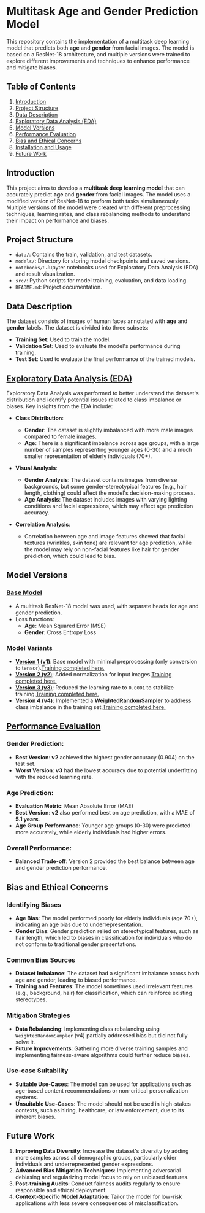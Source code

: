 # **Multitask Age and Gender Prediction Model**

This repository contains the implementation of a multitask deep learning model that predicts both **age** and **gender** from facial images. The model is based on a ResNet-18 architecture, and multiple versions were trained to explore different improvements and techniques to enhance performance and mitigate biases.

## **Table of Contents**
1. [Introduction](#introduction)
2. [Project Structure](#project-structure)
3. [Data Description](#data-description)
4. [Exploratory Data Analysis (EDA)](#exploratory-data-analysis-eda)
5. [Model Versions](#model-versions)
6. [Performance Evaluation](#performance-evaluation)
7. [Bias and Ethical Concerns](#bias-and-ethical-concerns)
8. [Installation and Usage](#installation-and-usage)
9. [Future Work](#future-work)

## **Introduction**

This project aims to develop a **multitask deep learning model** that can accurately predict **age** and **gender** from facial images. The model uses a modified version of ResNet-18 to perform both tasks simultaneously. Multiple versions of the model were created with different preprocessing techniques, learning rates, and class rebalancing methods to understand their impact on performance and biases.

## **Project Structure**

- `data/`: Contains the train, validation, and test datasets.
- `models/`: Directory for storing model checkpoints and saved versions.
- `notebooks/`: Jupyter notebooks used for Exploratory Data Analysis (EDA) and result visualization.
- `src/`: Python scripts for model training, evaluation, and data loading.
- `README.md`: Project documentation.

## **Data Description**

The dataset consists of images of human faces annotated with **age** and **gender** labels. The dataset is divided into three subsets:
- **Training Set**: Used to train the model.
- **Validation Set**: Used to evaluate the model's performance during training.
- **Test Set**: Used to evaluate the final performance of the trained models.

## [**Exploratory Data Analysis (EDA)**]()

Exploratory Data Analysis was performed to better understand the dataset's distribution and identify potential issues related to class imbalance or biases. Key insights from the EDA include:

- **Class Distribution**:
  - **Gender**: The dataset is slightly imbalanced with more male images compared to female images.
  - **Age**: There is a significant imbalance across age groups, with a large number of samples representing younger ages (0-30) and a much smaller representation of elderly individuals (70+).
  
- **Visual Analysis**:
  - **Gender Analysis**: The dataset contains images from diverse backgrounds, but some gender-stereotypical features (e.g., hair length, clothing) could affect the model's decision-making process.
  - **Age Analysis**: The dataset includes images with varying lighting conditions and facial expressions, which may affect age prediction accuracy.
  
- **Correlation Analysis**:
  - Correlation between age and image features showed that facial textures (wrinkles, skin tone) are relevant for age prediction, while the model may rely on non-facial features like hair for gender prediction, which could lead to bias.

## **Model Versions**

### [**Base Model**]()
- A multitask ResNet-18 model was used, with separate heads for age and gender prediction.
- Loss functions:
  - **Age**: Mean Squared Error (MSE)
  - **Gender**: Cross Entropy Loss

### **Model Variants**
- [**Version 1 (v1)**](): Base model with minimal preprocessing (only conversion to tensor).[Training completed here.]()
- [**Version 2 (v2)**](): Added normalization for input images.[Training completed here.]()
- [**Version 3 (v3)**](): Reduced the learning rate to `0.0001` to stabilize training.[Training completed here.]()
- [**Version 4 (v4)**](): Implemented a **WeightedRandomSampler** to address class imbalance in the training set.[Training completed here.]()

## [**Performance Evaluation**]()

### **Gender Prediction**:
- **Best Version**: **v2** achieved the highest gender accuracy (0.904) on the test set.
- **Worst Version**: **v3** had the lowest accuracy due to potential underfitting with the reduced learning rate.

### **Age Prediction**:
- **Evaluation Metric**: Mean Absolute Error (MAE)
- **Best Version**: **v2** also performed best on age prediction, with a MAE of **5.1 years**.
- **Age Group Performance**: Younger age groups (0-30) were predicted more accurately, while elderly individuals had higher errors.

### **Overall Performance**:
- **Balanced Trade-off**: Version 2 provided the best balance between age and gender prediction performance.

## **Bias and Ethical Concerns**

### **Identifying Biases**
- **Age Bias**: The model performed poorly for elderly individuals (age 70+), indicating an age bias due to underrepresentation.
- **Gender Bias**: Gender prediction relied on stereotypical features, such as hair length, which led to biases in classification for individuals who do not conform to traditional gender presentations.

### **Common Bias Sources**
- **Dataset Imbalance**: The dataset had a significant imbalance across both age and gender, leading to biased performance.
- **Training and Features**: The model sometimes used irrelevant features (e.g., background, hair) for classification, which can reinforce existing stereotypes.

### **Mitigation Strategies**
- **Data Rebalancing**: Implementing class rebalancing using `WeightedRandomSampler` (v4) partially addressed bias but did not fully solve it.
- **Future Improvements**: Gathering more diverse training samples and implementing fairness-aware algorithms could further reduce biases.

### **Use-case Suitability**
- **Suitable Use-Cases**: The model can be used for applications such as age-based content recommendations or non-critical personalization systems.
- **Unsuitable Use-Cases**: The model should not be used in high-stakes contexts, such as hiring, healthcare, or law enforcement, due to its inherent biases.

## **Future Work**

1. **Improving Data Diversity**: Increase the dataset's diversity by adding more samples across all demographic groups, particularly older individuals and underrepresented gender expressions.
2. **Advanced Bias Mitigation Techniques**: Implementing adversarial debiasing and regularizing model focus to rely on unbiased features.
3. **Post-training Audits**: Conduct fairness audits regularly to ensure responsible and ethical deployment.
4. **Context-Specific Model Adaptation**: Tailor the model for low-risk applications with less severe consequences of misclassification.
